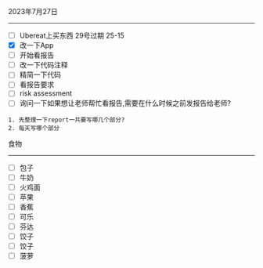 2023年7月27日
___
- [ ] Ubereat上买东西 29号过期 25-15
- [x] 改一下App
- [ ] 开始看报告
- [ ] 改一下代码注释
- [ ] 精简一下代码
- [ ] 看报告要求
- [ ] risk assessment
- [ ] 询问一下如果想让老师帮忙看报告,需要在什么时候之前发报告给老师?
```text
1. 先整理一下report一共要写哪几个部分?
2. 每天写哪个部分

```


食物
___
- [ ] 包子
- [ ] 牛奶
- [ ] 火鸡面
- [ ] 苹果
- [ ] 香蕉
- [ ] 可乐
- [ ] 芬达
- [ ] 饺子
- [ ] 饺子
- [ ] 菠萝